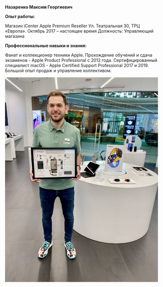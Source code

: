 **Назаренко Максим Георгиевич**

**Опыт работы:**

Магазин iCenter Apple Premium Reseller
Ул. Театральная 30, ТРЦ «Европа».
Октябрь 2017 – настоящее время
Должность: Управляющий магазина

**Профессиональные навыки и знания:**

Фанат и коллекционер техники Apple.
Прохождение обучений и сдача экзаменов - Apple Product Professional с 2012 года.
Сертифицированный специалист macOS - Apple Certified Support Professional 2017 и 2019.
Большой опыт продаж и управление коллективом.

![IMG_3422](https://github.com/nazarenkomaxim/Summary/blob/main/img/IMG_3422.jpg)
